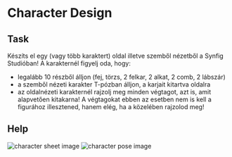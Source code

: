 # Character Design

## Task
Készíts el egy (vagy több karaktert) oldal illetve szemből nézetből a Synfig Studióban!
A karakternél figyelj oda, hogy:
- legalább 10 részből álljon (fej, törzs, 2 felkar, 2 alkat, 2 comb, 2 lábszár)
- a szemből nézeti karakter T-pózban álljon, a karjait kitartva oldalra
- az oldalnézeti karakternél rajzolj meg minden végtagot, azt is, amit alapvetően kitakarna! A végtagokat ebben az esetben nem is kell a figurához illesztened, hanem elég, ha a közelében rajzolod meg!

## Help
![character sheet image](./appendix/character_sheet.jpg)
![character pose image](./appendix/karakter_pose.jpg)